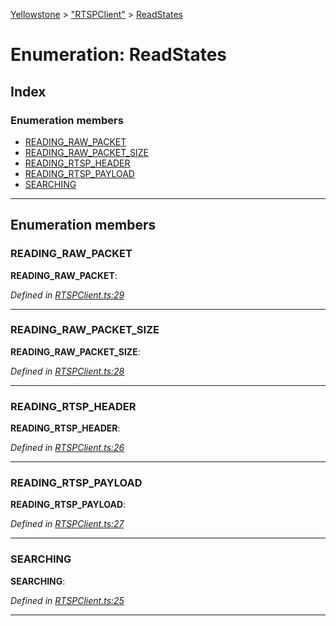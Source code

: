 [Yellowstone](../README.md) > ["RTSPClient"](../modules/_rtspclient_.md) > [ReadStates](../enums/_rtspclient_.readstates.md)

# Enumeration: ReadStates

## Index

### Enumeration members

* [READING_RAW_PACKET](_rtspclient_.readstates.md#reading_raw_packet)
* [READING_RAW_PACKET_SIZE](_rtspclient_.readstates.md#reading_raw_packet_size)
* [READING_RTSP_HEADER](_rtspclient_.readstates.md#reading_rtsp_header)
* [READING_RTSP_PAYLOAD](_rtspclient_.readstates.md#reading_rtsp_payload)
* [SEARCHING](_rtspclient_.readstates.md#searching)

---

## Enumeration members

<a id="reading_raw_packet"></a>

###  READING_RAW_PACKET

**READING_RAW_PACKET**: 

*Defined in [RTSPClient.ts:29](https://github.com/mbullington/yellowstone/blob/ac27865/lib/RTSPClient.ts#L29)*

___
<a id="reading_raw_packet_size"></a>

###  READING_RAW_PACKET_SIZE

**READING_RAW_PACKET_SIZE**: 

*Defined in [RTSPClient.ts:28](https://github.com/mbullington/yellowstone/blob/ac27865/lib/RTSPClient.ts#L28)*

___
<a id="reading_rtsp_header"></a>

###  READING_RTSP_HEADER

**READING_RTSP_HEADER**: 

*Defined in [RTSPClient.ts:26](https://github.com/mbullington/yellowstone/blob/ac27865/lib/RTSPClient.ts#L26)*

___
<a id="reading_rtsp_payload"></a>

###  READING_RTSP_PAYLOAD

**READING_RTSP_PAYLOAD**: 

*Defined in [RTSPClient.ts:27](https://github.com/mbullington/yellowstone/blob/ac27865/lib/RTSPClient.ts#L27)*

___
<a id="searching"></a>

###  SEARCHING

**SEARCHING**: 

*Defined in [RTSPClient.ts:25](https://github.com/mbullington/yellowstone/blob/ac27865/lib/RTSPClient.ts#L25)*

___

